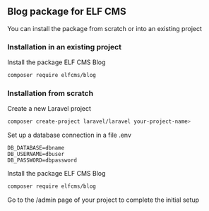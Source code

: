 ## Blog package for ELF CMS

You can install the package from scratch or into an existing project

### Installation in an existing project

Install the package ELF CMS Blog
```sh
composer require elfcms/blog
```

### Installation from scratch

Create a new Laravel project
```sh
composer create-project laravel/laravel your-project-name>
```

Set up a database connection in a file .env
```
DB_DATABASE=dbname
DB_USERNAME=dbuser
DB_PASSWORD=dbpassword
```

Install the package ELF CMS Blog
```sh
composer require elfcms/blog
```

Go to the /admin page of your project to complete the initial setup
